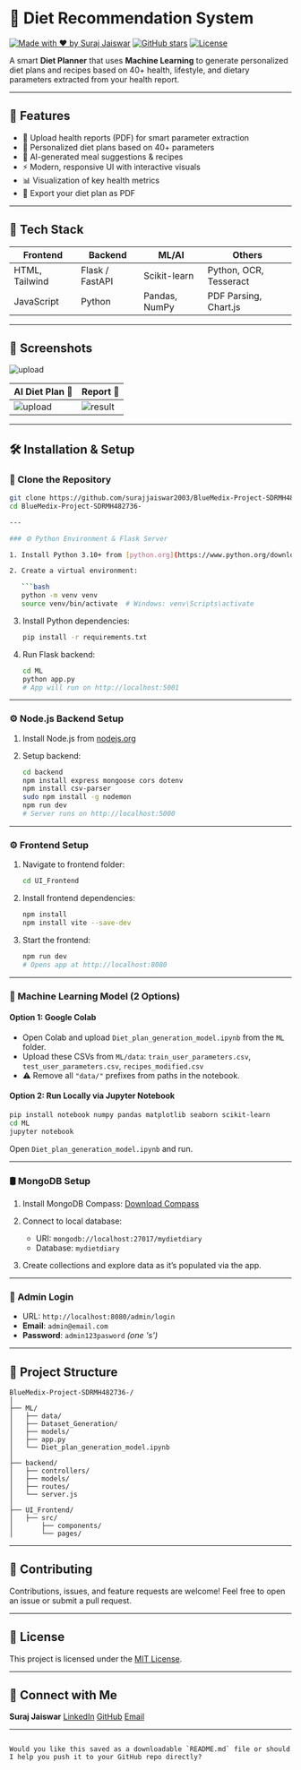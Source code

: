 # 🥗 Diet Recommendation System

[![Made with ❤️ by Suraj Jaiswar](https://img.shields.io/badge/Made%20with%20%E2%9D%A4%EF%B8%8F%20by-Suraj%20Jaiswar-blueviolet)](https://www.linkedin.com/in/suraj-jaiswar-7007251b6/)
[![GitHub stars](https://img.shields.io/github/stars/surajjaiswar2003/Diet-Recommendation-System?style=social)](https://github.com/surajjaiswar2003/Diet-Recommendation-System/stargazers)
[![License](https://img.shields.io/github/license/surajjaiswar2003/Diet-Recommendation-System)](LICENSE)

A smart **Diet Planner** that uses **Machine Learning** to generate personalized diet plans and recipes based on 40+ health, lifestyle, and dietary parameters extracted from your health report.

---

## 🧠 Features

- 📄 Upload health reports (PDF) for smart parameter extraction
- 🧬 Personalized diet plans based on 40+ parameters
- 🥘 AI-generated meal suggestions & recipes
- ⚡ Modern, responsive UI with interactive visuals
- 📊 Visualization of key health metrics
- 🧾 Export your diet plan as PDF

---

## 🚀 Tech Stack

| Frontend        | Backend         | ML/AI            | Others              |
|-----------------|-----------------|------------------|----------------------|
| HTML, Tailwind  | Flask / FastAPI | Scikit-learn     | Python, OCR, Tesseract |
| JavaScript      | Python          | Pandas, NumPy    | PDF Parsing, Chart.js |

---

## 📸 Screenshots

![upload](https://github.com/surajjaiswar2003/My_Diet_Diary/blob/main/UI_Frontend/Screenshot%202025-04-30%20113226.png)

| AI Diet Plan 🥗 | Report 🧾 |
|------------------|----------------|
| ![upload](https://github.com/surajjaiswar2003/My_Diet_Diary/blob/main/UI_Frontend/Screenshot%202025-05-11%20083716.png) | ![result](https://github.com/surajjaiswar2003/My_Diet_Diary/blob/main/UI_Frontend/Screenshot%202025-05-11%20083615.png) |

---

## 🛠️ Installation & Setup

### 🔁 Clone the Repository

```bash
git clone https://github.com/surajjaiswar2003/BlueMedix-Project-SDRMH482736-.git
cd BlueMedix-Project-SDRMH482736-

---

### ⚙️ Python Environment & Flask Server

1. Install Python 3.10+ from [python.org](https://www.python.org/downloads/)

2. Create a virtual environment:

   ```bash
   python -m venv venv
   source venv/bin/activate  # Windows: venv\Scripts\activate
   ```

3. Install Python dependencies:

   ```bash
   pip install -r requirements.txt
   ```

4. Run Flask backend:

   ```bash
   cd ML
   python app.py
   # App will run on http://localhost:5001
   ```

---

### ⚙️ Node.js Backend Setup

1. Install Node.js from [nodejs.org](https://nodejs.org/en/download)

2. Setup backend:

   ```bash
   cd backend
   npm install express mongoose cors dotenv
   npm install csv-parser
   sudo npm install -g nodemon
   npm run dev
   # Server runs on http://localhost:5000
   ```

---

### ⚙️ Frontend Setup

1. Navigate to frontend folder:

   ```bash
   cd UI_Frontend
   ```

2. Install frontend dependencies:

   ```bash
   npm install
   npm install vite --save-dev
   ```

3. Start the frontend:

   ```bash
   npm run dev
   # Opens app at http://localhost:8080
   ```

---

### 🧠 Machine Learning Model (2 Options)

#### Option 1: Google Colab

* Open Colab and upload `Diet_plan_generation_model.ipynb` from the `ML` folder.
* Upload these CSVs from `ML/data`:
  `train_user_parameters.csv`, `test_user_parameters.csv`, `recipes_modified.csv`
* ⚠️ Remove all `"data/"` prefixes from paths in the notebook.

#### Option 2: Run Locally via Jupyter Notebook

```bash
pip install notebook numpy pandas matplotlib seaborn scikit-learn
cd ML
jupyter notebook
```

Open `Diet_plan_generation_model.ipynb` and run.

---

### 🛢️ MongoDB Setup

1. Install MongoDB Compass: [Download Compass](https://www.mongodb.com/products/tools/compass)

2. Connect to local database:

   * URI: `mongodb://localhost:27017/mydietdiary`
   * Database: `mydietdiary`

3. Create collections and explore data as it’s populated via the app.

---

### 🔑 Admin Login

* URL: `http://localhost:8080/admin/login`
* **Email**: `admin@email.com`
* **Password**: `admin123pasword` *(one 's')*

---

## 📁 Project Structure

```
BlueMedix-Project-SDRMH482736-/
│
├── ML/
│   ├── data/
│   ├── Dataset_Generation/
│   ├── models/
│   ├── app.py
│   └── Diet_plan_generation_model.ipynb
│
├── backend/
│   ├── controllers/
│   ├── models/
│   ├── routes/
│   └── server.js
│
├── UI_Frontend/
│   ├── src/
│       ├── components/
│       └── pages/
```

---

## 🤝 Contributing

Contributions, issues, and feature requests are welcome!
Feel free to open an issue or submit a pull request.

---

## 📄 License

This project is licensed under the [MIT License](LICENSE).

---

## 🔗 Connect with Me

**Suraj Jaiswar**
[LinkedIn](https://www.linkedin.com/in/suraj-jaiswar-7007251b6/)
[GitHub](https://github.com/Suraj-Jaiswar)
[Email](mailto:jaiswarsuraj2003@gmail.com)

---

```

Would you like this saved as a downloadable `README.md` file or should I help you push it to your GitHub repo directly?
```
